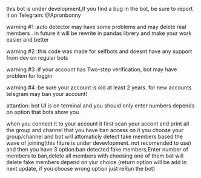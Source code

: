 this bot is under development,If you find a bug in the bot, be sure to report it on Telegram: @Apronbonny

warning #1 :auto detector may have some problems and may delete real members . in future it will be rewrite in pandas librery and make your work easier and better

warning #2 :this code was made for selfbots and doesnt have any support from dev on regular bots

warning #3 :if your account has Two-step verification, bot may have problem for loggin

warning #4 :be sure your account is old at least 2 years. for new accounts telegram may ban your account!

attantion: bot UI is on terminal and you should only enter numbers depends on option that bots show you




when you connect it to your account it first scan your accont and print all the group and channel that you have ban access on it
you choose your group/channel and bot will attomaticly detect fake members based the wave of joining(this fiture is under devevlopment. not recomended to use)
and then you have 3 option:ban detected fake members,Enter number of members to ban,delete all members
with choosing one of them bot will delete fake members depend on yiur choice
(return option will be add in next update, if you choose wrong option just reRun the bot)
